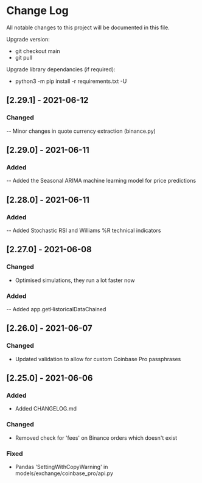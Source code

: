 # Change Log
All notable changes to this project will be documented in this file.

Upgrade version:
- git checkout main
- git pull

Upgrade library dependancies (if required):
- python3 -m pip install -r requirements.txt -U

## [2.29.1] - 2021-06-12
  
### Changed

-- Minor changes in quote currency extraction (binance.py)

## [2.29.0] - 2021-06-11
  
### Added

-- Added the Seasonal ARIMA machine learning model for price predictions

## [2.28.0] - 2021-06-11
  
### Added

-- Added Stochastic RSI and Williams %R technical indicators

## [2.27.0] - 2021-06-08
  
### Changed
  
- Optimised simulations, they run a lot faster now

### Added

-- Added app.getHistoricalDataChained

## [2.26.0] - 2021-06-07
  
### Changed
  
- Updated validation to allow for custom Coinbase Pro passphrases
 
## [2.25.0] - 2021-06-06
  
### Added

- Added CHANGELOG.md
 
### Changed
  
- Removed check for 'fees' on Binance orders which doesn't exist
 
### Fixed
 
- Pandas 'SettingWithCopyWarning' in models/exchange/coinbase_pro/api.py

